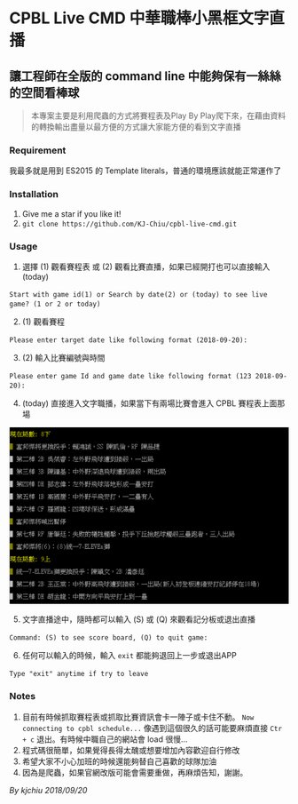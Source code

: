 # CPBL Live CMD 中華職棒小黑框文字直播
## 讓工程師在全版的 command line 中能夠保有一絲絲的空間看棒球
> 本專案主要是利用爬蟲的方式將賽程表及Play By Play爬下來，在藉由資料的轉換輸出盡量以最方便的方式讓大家能方便的看到文字直播

### Requirement
我最多就是用到 ES2015 的 Template literals，普通的環境應該就能正常運作了

### Installation
1. Give me a star if you like it!
2. `git clone https://github.com/KJ-Chiu/cpbl-live-cmd.git`

### Usage
1. 選擇 (1) 觀看賽程表 或 (2) 觀看比賽直播，如果已經開打也可以直接輸入 (today)

`Start with game id(1) or Search by date(2) or (today) to see live game? (1 or 2 or today)`

2. (1) 觀看賽程

`Please enter target date like following format (2018-09-20):`

3. (2) 輸入比賽編號與時間

`Please enter game Id and game date like following format (123 2018-09-20):`

4. (today) 直接進入文字職播，如果當下有兩場比賽會進入 CPBL 賽程表上面那場

![Live 示意圖](./cpbl-live-cmd.png)

5. 文字直播途中，隨時都可以輸入 (S) 或 (Q) 來觀看記分板或退出直播

`Command: (S) to see score board, (Q) to quit game:`

6. 任何可以輸入的時候，輸入 `exit` 都能夠退回上一步或退出APP

`Type "exit" anytime if try to leave`

### Notes
1. 目前有時候抓取賽程表或抓取比賽資訊會卡一陣子或卡住不動。 `Now connecting to cpbl schedule...` 像遇到這個很久的話可能要麻煩直接 `Ctr + c` 退出。有時候中職自己的網站會 load 很慢...
2. 程式碼很簡單，如果覺得長得太醜或想要增加內容歡迎自行修改
3. 希望大家不小心加班的時候還能夠替自己喜歡的球隊加油
4. 因為是爬蟲，如果官網改版可能會需要重做，再麻煩告知，謝謝。

*By kjchiu 2018/09/20*